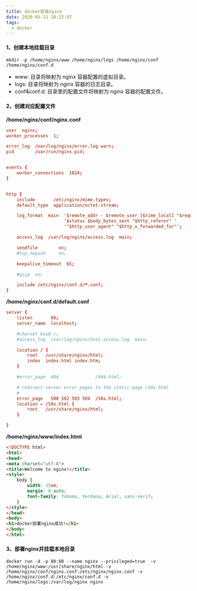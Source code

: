 ```yaml
---
title: docker安装nginx
date: 2020-05-11 18:23:57
tags:
  - docker
---
```


#### 1、创建本地挂载目录

```shell
mkdir -p /home/nginx/www /home/nginx/logs /home/nginx/conf /home/nginx/conf.d
```

*  www: 目录将映射为 nginx 容器配置的虚拟目录。
*  logs: 目录将映射为 nginx 容器的日志目录。
*  conf&conf.d: 目录里的配置文件将映射为 nginx 容器的配置文件。

#### 2、创建对应配置文件

**/home/nginx/conf/nginx.conf**

```conf
user  nginx;
worker_processes  1;

error_log  /var/log/nginx/error.log warn;
pid        /var/run/nginx.pid;


events {
    worker_connections  1024;
}


http {
    include       /etc/nginx/mime.types;
    default_type  application/octet-stream;

    log_format  main  '$remote_addr - $remote_user [$time_local] "$request" '
                      '$status $body_bytes_sent "$http_referer" '
                      '"$http_user_agent" "$http_x_forwarded_for"';

    access_log  /var/log/nginx/access.log  main;

    sendfile        on;
    #tcp_nopush     on;

    keepalive_timeout  65;

    #gzip  on;

    include /etc/nginx/conf.d/*.conf;
}
```

**/home/nginx/conf.d/default.conf**

```conf
server {
    listen       80;
    server_name  localhost;

    #charset koi8-r;
    #access_log  /var/log/nginx/host.access.log  main;

    location / {
        root   /usr/share/nginx/html;
        index  index.html index.htm;
    }

    #error_page  404              /404.html;

    # redirect server error pages to the static page /50x.html
    #
    error_page   500 502 503 504  /50x.html;
    location = /50x.html {
        root   /usr/share/nginx/html;
    }

}
```

**/home/nginx/www/index.html**

```html
<!DOCTYPE html>
<html>
<head>
<meta charset="utf-8">
<title>Welcome to nginx!</title>
<style>
    body {
        width: 35em;
        margin: 0 auto;
        font-family: Tahoma, Verdana, Arial, sans-serif;
    }
</style>
</head>
<body>
<h1>docker部署nginx成功!</h1>
</body>
</html>
```

#### 3、部署nginx并挂载本地目录

```shell
docker run -d -p 80:80 --name nginx --privileged=true  -v /home/nginx/www:/usr/share/nginx/html -v /home/nginx/conf/nginx.conf:/etc/nginx/nginx.conf -v /home/nginx/conf.d:/etc/nginx/conf.d -v /home/nginx/logs:/var/log/nginx nginx
```

